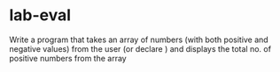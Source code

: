 # lab-eval

Write a program that takes an array of numbers (with both positive and negative values) from the user (or declare ) and displays the total no. of  positive numbers from the array 
